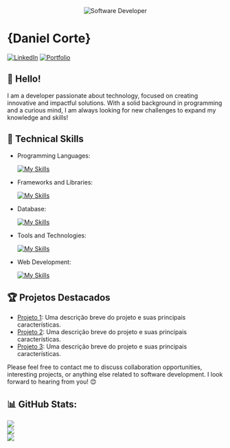 <div align="center">
  <img src="https://media.istockphoto.com/id/1470350413/vector/software-developer-working-with-computers.jpg?s=612x612&w=0&k=20&c=rMDiFqhfe3PUzikjGeCuSl-x4YlXFCcnM_psO4MlOU0=" alt="Software Developer">
</div>

# {Daniel Corte}

[![LinkedIn](https://img.shields.io/badge/LinkedIn-blue?logo=linkedin)](http://linkedin.com/in/daniel-corte-1200b0224)
[![Portfolio](https://img.shields.io/badge/Portfolio-purple?logo=google-chrome)](https://danielcorte.github.io/projeto-portfolio/)

## 👋 Hello!

I am a developer passionate about technology, focused on creating innovative and impactful solutions. With a solid background in programming and a curious mind, I am always looking for new challenges to expand my knowledge and skills!

## 🚀 Technical Skills

- Programming Languages: 

    [![My Skills](https://skillicons.dev/icons?i=java,javascript,python)](https://skillicons.dev)
- Frameworks and Libraries: 

    [![My Skills](https://skillicons.dev/icons?i=spring,react,django)](https://skillicons.dev)
- Database: 

    [![My Skills](https://skillicons.dev/icons?i=mysql,mongo)](https://skillicons.dev)
- Tools and Technologies: 

    [![My Skills](https://skillicons.dev/icons?i=git,github,visualstudiocode,eclipse)](https://skillicons.dev)
- Web Development:

    [![My Skills](https://skillicons.dev/icons?i=php,html,css)](https://skillicons.dev)

## 🏆 Projetos Destacados

- [Projeto 1](https://github.com/[seu-usuario]/projeto1): Uma descrição breve do projeto e suas principais características.
- [Projeto 2](https://github.com/[seu-usuario]/projeto2): Uma descrição breve do projeto e suas principais características.
- [Projeto 3](https://github.com/[seu-usuario]/projeto3): Uma descrição breve do projeto e suas principais características.


Please feel free to contact me to discuss collaboration opportunities, interesting projects, or anything else related to software development. I look forward to hearing from you! 😊
## 📊 GitHub Stats:
![](https://github-readme-stats.vercel.app/api?username=danielcorte&theme=aura_dark&hide_border=true&include_all_commits=false&count_private=true)<br/>
![](https://github-readme-streak-stats.herokuapp.com/?user=danielcorte&theme=aura_dark&hide_border=true)<br/>
![](https://github-readme-stats.vercel.app/api/top-langs/?username=danielcorte&theme=aura_dark&hide_border=true&include_all_commits=false&count_private=true&layout=compact)
